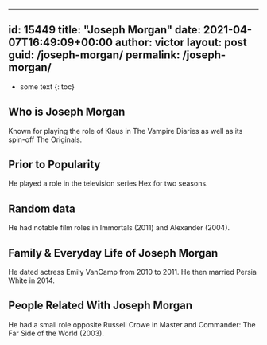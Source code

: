  ---
id: 15449
title: "Joseph Morgan"
date: 2021-04-07T16:49:09+00:00
author: victor
layout: post
guid: /joseph-morgan/
permalink: /joseph-morgan/
---

* some text
{: toc}

## Who is Joseph Morgan

Known for playing the role of Klaus in The Vampire Diaries as well as its spin-off The Originals.

## Prior to Popularity

He played a role in the television series Hex for two seasons.

## Random data

He had notable film roles in Immortals (2011) and Alexander (2004). 

## Family & Everyday Life of Joseph Morgan

He dated actress Emily VanCamp from 2010 to 2011. He then married Persia White in 2014. 

## People Related With Joseph Morgan

He had a small role opposite Russell Crowe in Master and Commander: The Far Side of the World (2003). 
 